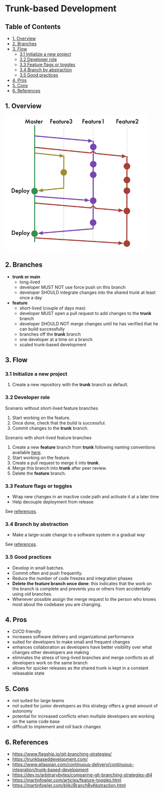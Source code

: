 # Trunk-based Development <!-- omit in toc -->

## Table of Contents <!-- omit in toc -->

- [1. Overview](#1-overview)
- [2. Branches](#2-branches)
- [3. Flow](#3-flow)
  - [3.1 Initialize a new project](#31-initialize-a-new-project)
  - [3.2 Developer role](#32-developer-role)
  - [3.3 Feature flags or toggles](#33-feature-flags-or-toggles)
  - [3.4 Branch by abstraction](#34-branch-by-abstraction)
  - [3.5 Good practices](#35-good-practices)
- [4. Pros](#4-pros)
- [5. Cons](#5-cons)
- [6. References](#6-references)

## 1. Overview

![Trunk-based development](../../resources/git-strategies-trunk-graph.png "Trunk-based development")

## 2. Branches

- **trunk or main**
  - long-lived
  - developer MUST NOT use force push on this branch
  - developer SHOULD integrate changes into the shared trunk at least once a day
- **feature**
  - short-lived (couple of days max)
  - developer MUST open a pull request to add changes to the **trunk** branch
  - developer SHOULD NOT merge changes until he has verified that he can build successfully
  - branches off the **trunk** branch
  - one developer at a time on a branch
  - scaled trunk-based development

## 3. Flow

### 3.1 Initialize a new project

1. Create a new repository with the **trunk** branch as default.

### 3.2 Developer role

Scenario without short-lived feature branches
1. Start working on the feature.
2. Once done, check that the build is successful.
3. Commit changes to the **trunk** branch.

Scenario with short-lived feature branches
1. Create a new **feature** branch from **trunk** following naming conventions available [here](../naming.md).
2. Start working on the feature.
3. Create a pull request to merge it into **trunk**.
4. Merge this branch into **trunk** after peer review.
5. Delete the **feature** branch.

### 3.3 Feature flags or toggles

- Wrap new changes in an inactive code path and activate it at a later time
- Help decouple deployment from release

See [references](#6-references).

### 3.4 Branch by abstraction

- Make a large-scale change to a software system in a gradual way

See [references](#6-references).

### 3.5 Good practices

- Develop in small batches.
- Commit often and push frequently.
- Reduce the number of code freezes and integration phases
- **Delete the feature branch once done**: this indicates that the work on the branch is complete and prevents you or others from accidentally using old branches.
- Whenever possible assign the merge request to the person who knows most about the codebase you are changing.

## 4. Pros

- CI/CD friendly
- increases software delivery and organizational performance
- suited for developers to make small and frequent changes
- enhances collaboration as developers have better visibility over what changes other developers are making
- eliminates the stress of long-lived branches and merge conflicts as all developers work on the same branch
- allows for quicker releases as the shared trunk is kept in a constant releasable state

## 5. Cons

- not suited for large teams
- not suited for junior developers as this strategy offers a great amount of autonomy
- potential for increased conflicts when multiple developers are working on the same code base
- difficult to implement and roll back changes

## 6. References

- https://www.flagship.io/git-branching-strategies/
- https://trunkbaseddevelopment.com/
- https://www.atlassian.com/continuous-delivery/continuous-integration/trunk-based-development
- https://dev.to/arbitrarybytes/comparing-git-branching-strategies-dl4
- https://martinfowler.com/articles/feature-toggles.html
- https://martinfowler.com/bliki/BranchByAbstraction.html
